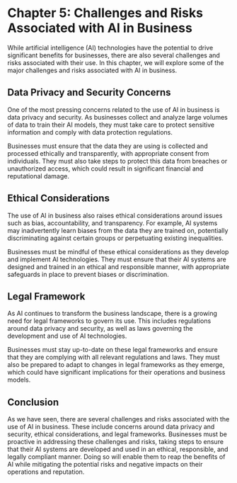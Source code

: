 Chapter 5: Challenges and Risks Associated with AI in Business
==============================================================

While artificial intelligence (AI) technologies have the potential to drive significant benefits for businesses, there are also several challenges and risks associated with their use. In this chapter, we will explore some of the major challenges and risks associated with AI in business.

Data Privacy and Security Concerns
----------------------------------

One of the most pressing concerns related to the use of AI in business is data privacy and security. As businesses collect and analyze large volumes of data to train their AI models, they must take care to protect sensitive information and comply with data protection regulations.

Businesses must ensure that the data they are using is collected and processed ethically and transparently, with appropriate consent from individuals. They must also take steps to protect this data from breaches or unauthorized access, which could result in significant financial and reputational damage.

Ethical Considerations
----------------------

The use of AI in business also raises ethical considerations around issues such as bias, accountability, and transparency. For example, AI systems may inadvertently learn biases from the data they are trained on, potentially discriminating against certain groups or perpetuating existing inequalities.

Businesses must be mindful of these ethical considerations as they develop and implement AI technologies. They must ensure that their AI systems are designed and trained in an ethical and responsible manner, with appropriate safeguards in place to prevent biases or discrimination.

Legal Framework
---------------

As AI continues to transform the business landscape, there is a growing need for legal frameworks to govern its use. This includes regulations around data privacy and security, as well as laws governing the development and use of AI technologies.

Businesses must stay up-to-date on these legal frameworks and ensure that they are complying with all relevant regulations and laws. They must also be prepared to adapt to changes in legal frameworks as they emerge, which could have significant implications for their operations and business models.

Conclusion
----------

As we have seen, there are several challenges and risks associated with the use of AI in business. These include concerns around data privacy and security, ethical considerations, and legal frameworks. Businesses must be proactive in addressing these challenges and risks, taking steps to ensure that their AI systems are developed and used in an ethical, responsible, and legally compliant manner. Doing so will enable them to reap the benefits of AI while mitigating the potential risks and negative impacts on their operations and reputation.
